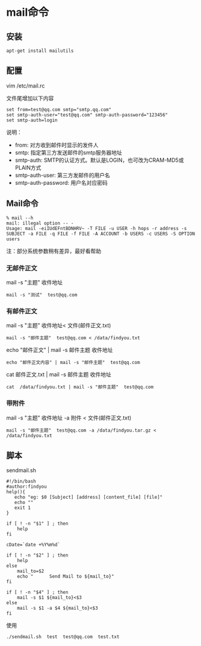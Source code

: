 # mail命令

## 安装

    apt-get install mailutils

## 配置 

vim /etc/mail.rc

文件尾增加以下内容 

    set from=test@qq.com smtp="smtp.qq.com"
    set smtp-auth-user="test@qq.com" smtp-auth-password="123456"
    set smtp-auth=login

说明：
* from: 对方收到邮件时显示的发件人
* smtp: 指定第三方发送邮件的smtp服务器地址
* smtp-auth: SMTP的认证方式。默认是LOGIN，也可改为CRAM-MD5或PLAIN方式
* smtp-auth-user: 第三方发邮件的用户名
* smtp-auth-password: 用户名对应密码

## Mail命令

    % mail --h
    mail: illegal option -- -
    Usage: mail -eiIUdEFntBDNHRV~ -T FILE -u USER -h hops -r address -s SUBJECT -a FILE -q FILE -f FILE -A ACCOUNT -b USERS -c USERS -S OPTION users

注：部分系统参数稍有差异，最好看帮助
 

### 无邮件正文

mail -s "主题"  收件地址

    mail -s "测试"  test@qq.com
 

### 有邮件正文

mail -s "主题"  收件地址< 文件(邮件正文.txt)

    mail -s "邮件主题"  test@qq.com < /data/findyou.txt

echo "邮件正文" | mail -s 邮件主题  收件地址

    echo "邮件正文内容" | mail -s "邮件主题"  test@qq.com

cat 邮件正文.txt | mail -s 邮件主题  收件地址 

    cat  /data/findyou.txt | mail -s "邮件主题"  test@qq.com
 

### 带附件

mail -s "主题"  收件地址  -a 附件 < 文件(邮件正文.txt) 

    mail -s "邮件主题"  test@qq.com -a /data/findyou.tar.gz < /data/findyou.txt

## 脚本

sendmail.sh

    #!/bin/bash
    #author:findyou
    help(){
       echo "eg: $0 [Subject] [address] [content_file] [file]"
       echo ""
       exit 1
    }

    if [ ! -n "$1" ] ; then
        help
    fi

    cDate=`date +%Y%m%d`

    if [ ! -n "$2" ] ; then
        help
    else
        mail_to=$2
        echo "      Send Mail to ${mail_to}"
    fi

    if [ ! -n "$4" ] ; then
        mail -s $1 ${mail_to}<$3
    else
        mail -s $1 -a $4 ${mail_to}<$3
    fi

 

使用

    ./sendmail.sh  test  test@qq.com  test.txt